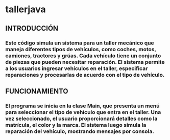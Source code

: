 # tallerjava
## INTRODUCCIÓN
### Este código simula un sistema para un taller mecánico que maneja diferentes tipos de vehículos, como coches, motos, camiones, tractores y grúas. Cada vehículo tiene un conjunto de piezas que pueden necesitar reparación. El sistema permite a los usuarios ingresar vehículos en el taller, especificar reparaciones y procesarlas de acuerdo con el tipo de vehículo.
## FUNCIONAMIENTO
### El programa se inicia en la clase Main, que presenta un menú para seleccionar el tipo de vehículo que entra en el taller. Una vez seleccionado, el usuario proporcionará detalles como la matrícula, el color y la marca. El sistema luego simula la reparación del vehículo, mostrando mensajes por consola.
